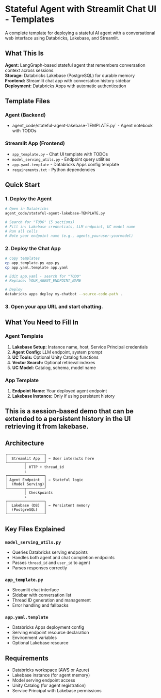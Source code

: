 # Stateful Agent with Streamlit Chat UI - Templates

A complete template for deploying a stateful AI agent with a conversational web interface using Databricks, Lakebase, and Streamlit.

## What This Is

**Agent:** LangGraph-based stateful agent that remembers conversation context across sessions  
**Storage:** Databricks Lakebase (PostgreSQL) for durable memory  
**Frontend:** Streamlit chat app with conversation history sidebar  
**Deployment:** Databricks Apps with automatic authentication

## Template Files

### Agent (Backend)
- agent_code/stateful-agent-lakebase-TEMPLATE.py` - Agent notebook with TODOs

### Streamlit App (Frontend)
- `app_template.py` - Chat UI template with TODOs
- `model_serving_utils.py` - Endpoint query utilities
- `app.yaml.template` - Databricks Apps config template
- `requirements.txt` - Python dependencies

## Quick Start

### 1. Deploy the Agent

```bash
# Open in Databricks
agent_code/stateful-agent-lakebase-TEMPLATE.py

# Search for "TODO" (5 sections)
# Fill in: Lakebase credentials, LLM endpoint, UC model name
# Run all cells
# Note your endpoint name (e.g., agents_youruser-yourmodel)
```

### 2. Deploy the Chat App

```bash
# Copy templates
cp app_template.py app.py
cp app.yaml.template app.yaml

# Edit app.yaml - search for "TODO"
# Replace: YOUR_AGENT_ENDPOINT_NAME

# Deploy
databricks apps deploy my-chatbot --source-code-path .
```

### 3. Open your app URL and start chatting.

## What You Need to Fill In

### Agent Template
1. **Lakebase Setup:** Instance name, host, Service Principal credentials
2. **Agent Config:** LLM endpoint, system prompt
3. **UC Tools:** Optional Unity Catalog functions
4. **Vector Search:** Optional retrieval indexes
5. **UC Model:** Catalog, schema, model name

### App Template 
1. **Endpoint Name:** Your deployed agent endpoint
2. **Lakebase Instance:** Only if using persistent history

## This is a session-based demo that can be extended to a persistent history in the UI retrieving it from lakebase.

## Architecture

```
┌─────────────────┐
│  Streamlit App  │ ← User interacts here
└────────┬────────┘
         │ HTTP + thread_id
         ↓
┌─────────────────┐
│ Agent Endpoint  │ ← Stateful logic
│  (Model Serving)│
└────────┬────────┘
         │ Checkpoints
         ↓
┌─────────────────┐
│  Lakebase (DB)  │ ← Persistent memory
│  (PostgreSQL)   │
└─────────────────┘
```

## Key Files Explained

### `model_serving_utils.py`
- Queries Databricks serving endpoints
- Handles both agent and chat completion endpoints
- Passes `thread_id` and `user_id` to agent
- Parses responses correctly

### `app_template.py`
- Streamlit chat interface
- Sidebar with conversation list
- Thread ID generation and management
- Error handling and fallbacks

### `app.yaml.template`
- Databricks Apps deployment config
- Serving endpoint resource declaration
- Environment variables
- Optional Lakebase resource

## Requirements

- Databricks workspace (AWS or Azure)
- Lakebase instance (for agent memory)
- Model serving endpoint access
- Unity Catalog (for agent registration)
- Service Principal with Lakebase permissions


